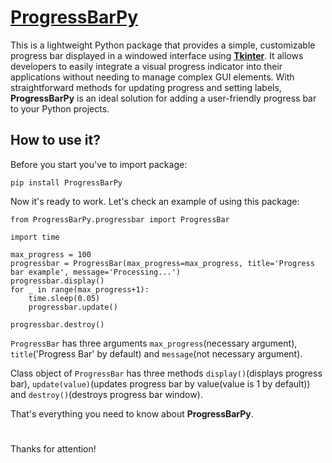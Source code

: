 # [ProgressBarPy](https://github.com/Vladislavus1/ProgressBarPy)

This is a lightweight Python package that provides a simple, customizable progress bar displayed in a windowed interface using [**Tkinter**](https://docs.python.org/3/library/tkinter.html). It allows developers to easily integrate a visual progress indicator into their applications without needing to manage complex GUI elements. With straightforward methods for updating progress and setting labels, **ProgressBarPy** is an ideal solution for adding a user-friendly progress bar to your Python projects.

## How to use it?

Before you start you've to import package:

    pip install ProgressBarPy

Now it's ready to work. Let's check an example of using this package:

    from ProgressBarPy.progressbar import ProgressBar

    import time

    max_progress = 100
    progressbar = ProgressBar(max_progress=max_progress, title='Progress bar example', message='Processing...')
    progressbar.display()
    for _ in range(max_progress+1):
        time.sleep(0.05)
        progressbar.update()

    progressbar.destroy()

```ProgressBar``` has three arguments ```max_progress```(necessary argument), ```title```('Progress Bar' by default) and ```message```(not necessary argument).

Class object of ```ProgressBar``` has three methods ```display()```(displays progress bar), ```update(value)```(updates progress bar by value(value is 1 by default)) and ```destroy()```(destroys progress bar window).

That's everything you need to know about **ProgressBarPy**.

#

Thanks for attention!
